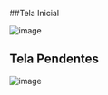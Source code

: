 ##Tela Inicial

![image](https://github.com/user-attachments/assets/e9824910-d20e-48b6-8b87-5114d87b51b1)

## Tela Pendentes

![image](https://github.com/user-attachments/assets/5bf90e95-85a4-4ade-b672-8bab4a3537f9)
